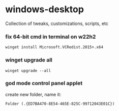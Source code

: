 # windows-desktop
Collection of tweaks, customizations, scripts, etc
### fix 64-bit cmd in terminal on w22h2
```
winget install Microsoft.VCRedist.2015+.x64
```

### winget upgrade all
```
winget upgrade --all
```

### god mode control panel applet
create new folder, name it:
```
Folder (.{ED7BA470-8E54-465E-825C-99712043E01C})
```
